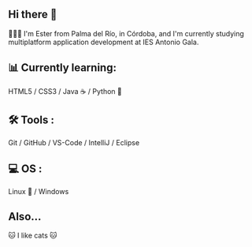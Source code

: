## Hi there 👋


👩🏼‍💻 I'm Ester from Palma del Río, in Córdoba, and I'm currently studying multiplatform application development at IES Antonio Gala.

## 📊 Currently learning:
HTML5 / CSS3 / Java ☕ / Python 🐍

## 🛠 Tools :
Git / GitHub / VS-Code / IntelliJ / Eclipse

## 💻 OS :
Linux 🐧 / Windows 

## Also...

🐱 I like cats 🐱
